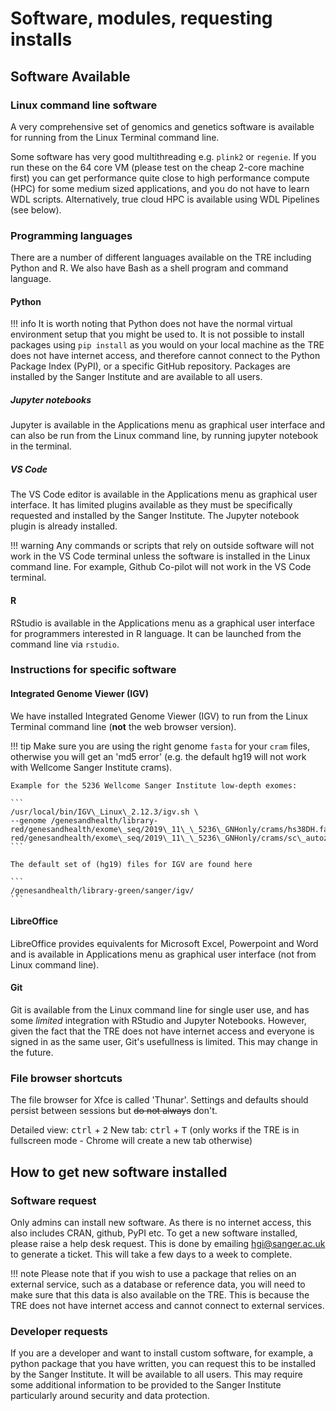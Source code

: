 # Software, modules, requesting installs

## Software Available

### Linux command line software

A very comprehensive set of genomics and genetics software is available for running from the Linux Terminal command line.

Some software has very good multithreading e.g. `plink2` or `regenie`. If you run these on the 64 core VM (please test on the cheap 2-core machine first) you can get performance quite close to high performance compute (HPC) for some medium sized applications, and you do not have to learn WDL scripts. Alternatively, true cloud HPC is available using WDL Pipelines (see below).

### Programming languages

There are a number of different languages available on the TRE including Python and R. We also have Bash as a shell program and command language.

#### Python

!!! info
    It is worth noting that Python does not have the normal virtual environment setup that you might be used to. It is not possible to install packages using `pip install` as you would on your local machine as the TRE does not have internet access, and therefore cannot connect to the Python Package Index (PyPI), or a specific GitHub repository. Packages are installed by the Sanger Institute and are available to all users.

##### Jupyter notebooks

Jupyter is available in the Applications menu as graphical user interface and can also be run from the Linux command line, by running jupyter notebook in the terminal.

##### VS Code  
The VS Code editor is available in the Applications menu as graphical user interface. It has limited plugins available as they must be specifically requested and installed by the Sanger Institute. The Jupyter notebook plugin is already installed.

!!! warning
    Any commands or scripts that rely on outside software will not work in the VS Code terminal unless the software is installed in the Linux command line. For example, Github Co-pilot will not work in the VS Code terminal.

#### R

RStudio is available in the Applications menu as a graphical user interface for programmers interested in R language. It can be launched from the command line via `rstudio`.

### Instructions for specific software

#### Integrated Genome Viewer (IGV)

We have installed Integrated Genome Viewer (IGV) to run from the Linux Terminal command line (**not** the web browser version).

!!! tip
    Make sure you are using the right genome `fasta` for your `cram` files, otherwise you will get an 'md5 error' (e.g. the default hg19 will not work with Wellcome Sanger Institute crams).
    
    Example for the 5236 Wellcome Sanger Institute low-depth exomes:

    ```
    /usr/local/bin/IGV\_Linux\_2.12.3/igv.sh \
    --genome /genesandhealth/library-red/genesandhealth/exome\_seq/2019\_11\_\_5236\_GNHonly/crams/hs38DH.fa/genesandhealth/library-red/genesandhealth/exome\_seq/2019\_11\_\_5236\_GNHonly/crams/sc\_autozygELGH6823965.cramb 
    ```

    The default set of (hg19) files for IGV are found here

    ```
    /genesandhealth/library-green/sanger/igv/ 
    ```

#### LibreOffice

LibreOffice provides equivalents for Microsoft Excel, Powerpoint and Word and is available in Applications menu as graphical user interface (not from Linux command line).

#### Git

Git is available from the Linux command line for single user use, and has some _limited_ integration with RStudio and Jupyter Notebooks. However, given the fact that the TRE does not have internet access and everyone is signed in as the same user, Git's usefullness is limited. This may change in the future.

### File browser shortcuts

The file browser for Xfce is called 'Thunar'. Settings and defaults should persist between sessions but ~~do not always~~ don't.

Detailed view: <kbd>ctrl</kbd> \+ <kbd>2</kbd> 
New tab: <kbd>ctrl</kbd> \+ <kbd>T</kbd> (only works if the TRE is in fullscreen mode \- Chrome will create a new tab otherwise)

## How to get new software installed

### Software request

Only admins can install new software. As there is no internet access, this also includes CRAN, github, PyPI etc. To get a new software installed, please raise a help desk request. This is done by emailing [hgi@sanger.ac.uk](mailto:hgi@sanger.ac.uk) to generate a ticket. This will take a few days to a week to complete.

!!! note
    Please note that if you wish to use a package that relies on an external service, such as a database or reference data, you will need to make sure that this data is also available on the TRE. This is because the TRE does not have internet access and cannot connect to external services.

### Developer requests

If you are a developer and want to install custom software, for example, a python package that you have written, you can request this to be installed by the Sanger Institute. It will be available to all users. This may require some additional information to be provided to the Sanger Institute particularly around security and data protection.
